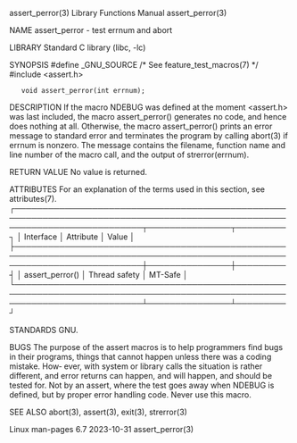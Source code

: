 assert_perror(3)						   Library Functions Manual						      assert_perror(3)

NAME
       assert_perror - test errnum and abort

LIBRARY
       Standard C library (libc, -lc)

SYNOPSIS
       #define _GNU_SOURCE	   /* See feature_test_macros(7) */
       #include <assert.h>

       void assert_perror(int errnum);

DESCRIPTION
       If the macro NDEBUG was defined at the moment <assert.h> was last included, the macro assert_perror() generates no code, and hence does nothing at all.
       Otherwise,  the	macro  assert_perror()	prints an error message to standard error and terminates the program by calling abort(3) if errnum is nonzero.
       The message contains the filename, function name and line number of the macro call, and the output of strerror(errnum).

RETURN VALUE
       No value is returned.

ATTRIBUTES
       For an explanation of the terms used in this section, see attributes(7).
       ┌───────────────────────────────────────────────────────────────────────────────────────────────────────────────────────────┬───────────────┬─────────┐
       │ Interface														   │ Attribute	   │ Value   │
       ├───────────────────────────────────────────────────────────────────────────────────────────────────────────────────────────┼───────────────┼─────────┤
       │ assert_perror()													   │ Thread safety │ MT-Safe │
       └───────────────────────────────────────────────────────────────────────────────────────────────────────────────────────────┴───────────────┴─────────┘

STANDARDS
       GNU.

BUGS
       The purpose of the assert macros is to help programmers find bugs in their programs, things that cannot happen unless there was a coding mistake.  How‐
       ever, with system or library calls the situation is rather different, and error returns can happen, and will happen, and should be tested for.  Not  by
       an assert, where the test goes away when NDEBUG is defined, but by proper error handling code.  Never use this macro.

SEE ALSO
       abort(3), assert(3), exit(3), strerror(3)

Linux man-pages 6.7							  2023-10-31							      assert_perror(3)
